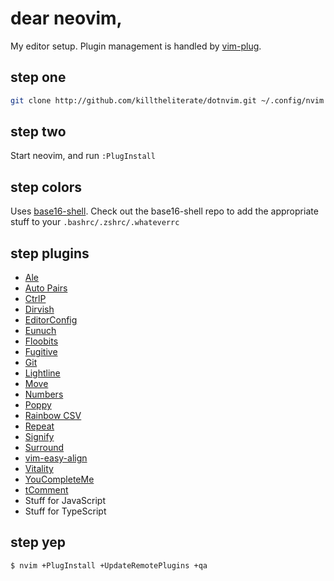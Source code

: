# dear neovim,

My editor setup. Plugin management is handled by [vim-plug](http://github.com/junegunn/vim-plug).

## step one

```bash
git clone http://github.com/killtheliterate/dotnvim.git ~/.config/nvim
```

## step two

Start neovim, and run `:PlugInstall`

## step colors

Uses [base16-shell](https://github.com/chriskempson/base16-shell). Check out
the base16-shell repo to add the appropriate stuff to your 
`.bashrc/.zshrc/.whateverrc`

## step plugins

* [Ale](https://github.com/w0rp/ale)
* [Auto Pairs](http://github.com/jiangmiao/auto-pairs)
* [CtrlP](http://github.com/kien/ctrlp.vim)
* [Dirvish](https://github.com/justinmk/vim-dirvish)
* [EditorConfig](http://github.com/editorconfig/editorconfig-vim)
* [Eunuch](http://github.com/tpope/vim-eunuch)
* [Floobits](https://github.com/floobits/floobits-neovim)
* [Fugitive](http://github.com/tpope/vim-fugitive)
* [Git](http://github.com/tpope/vim-git)
* [Lightline](http://github.com/itchyny/lightline.vim)
* [Move](http://github.com/matze/vim-move)
* [Numbers](http://github.com/myusuf3/numbers.vim)
* [Poppy](http://github.com/bounceme/poppy.vim)
* [Rainbow CSV](https://github.com/mechatroner/rainbow_csv)
* [Repeat](http://github.com/tpope/vim-repeat)
* [Signify](http://github.com/mhinz/vim-signify)
* [Surround](http://github.com/tpope/vim-surround)
* [vim-easy-align](https://github.com/junegunn/vim-easy-align)
* [Vitality](http://github.com/sjl/vitality.vim)
* [YouCompleteMe](http://github.com/valloric/youcompleteme)
* [tComment](http://github.com/tomtom/tcomment_vim)
* Stuff for JavaScript
* Stuff for TypeScript

## step yep

`$ nvim +PlugInstall +UpdateRemotePlugins +qa`
